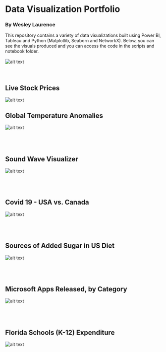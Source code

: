 # Data Visualization Portfolio
### By Wesley Laurence
This repository contains a variety of data visualizations built using Power BI, Tableau and Python (Matplotlib, Seaborn and NetworkX). Below, you can see the visuals produced and you can access the code in the scripts and notebook folder.
<br><br>
![alt text](https://github.com/wesleyLaurence/Data-Visualization/blob/main/images/facebook_social_network.png)
<br><br><br>
## Live Stock Prices
![alt text](https://github.com/wesleyLaurence/Stock-Market-Analytics/blob/master/data/stock-prices.png?raw=true)
## Global Temperature Anomalies
![alt text](https://github.com/wesleyLaurence/Data-Visualization/blob/main/images/Global%20Temperature%20Anomalies.png)
<br><br><br><br>
## Sound Wave Visualizer
![alt text](https://github.com/wesleyLaurence/Data-Visualization/blob/main/images/Sound%20Wave%20Analyzer.png)
<br><br><br><br>
## Covid 19 - USA vs. Canada
![alt text](https://github.com/wesleyLaurence/Data-Visualization/blob/main/images/covid_19_usa_canada.png)
<br><br><br><br>
## Sources of Added Sugar in US Diet
![alt text](https://github.com/wesleyLaurence/Data-Visualization/blob/main/images/sources-of-add-sugars-us-population.png)
<br><br><br><br>
## Microsoft Apps Released, by Category
![alt text](https://github.com/wesleyLaurence/Data-Visualization/blob/main/images/Microsoft%20Top%20App%20Categories.png)
<br><br><br><br>
## Florida Schools (K-12) Expenditure
![alt text](https://github.com/wesleyLaurence/Data-Visualization/blob/main/images/FL%20K-12%20Expenditure.png)



